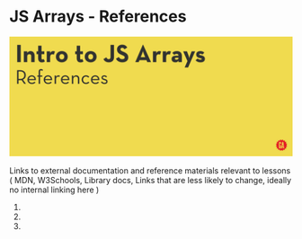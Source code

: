 # JS Arrays - References

![JS arrays manipulation hero image](./assets/hero.png)

Links to external documentation and reference materials relevant to lessons
( MDN, W3Schools, Library docs, Links that are less likely to change, ideally no internal linking here )

1.
2.
3.